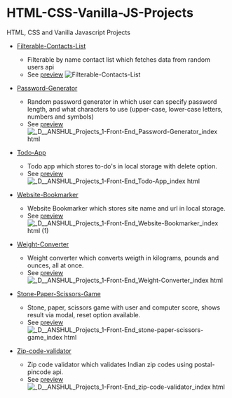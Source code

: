# HTML-CSS-Vanilla-JS-Projects
HTML, CSS and Vanilla Javascript Projects
- [Filterable-Contacts-List](./Filterable-Contacts-List)
  - Filterable by name contact list which fetches data from random users api
  - See [preview](https://htmlpreview.github.io/?https://github.com/AnshulAnand/HTML-CSS-Vanilla-JS-Projects/blob/main/Filterable-Contacts-List/index.html)
![Filterable-Contacts-List](https://user-images.githubusercontent.com/91583685/168014261-0fe4b49b-112f-435d-81b6-7da34ce098c5.png)
- [Password-Generator](./Password-Generator)
  - Random password generator in which user can specify password length, and what characters to use (upper-case, lower-case letters, numbers and symbols)
  - See [preview](https://htmlpreview.github.io/?https://github.com/AnshulAnand/HTML-CSS-Vanilla-JS-Projects/blob/main/Password-Generator/index.html)
![_D__ANSHUL_Projects_1-Front-End_Password-Generator_index html](https://user-images.githubusercontent.com/91583685/168014602-a1925e4e-1389-4bf2-9bf0-7946c0c1991b.png)
- [Todo-App](./Todo-App)
  - Todo app which stores to-do's in local storage with delete option.
  -  See [preview](https://htmlpreview.github.io/?https://github.com/AnshulAnand/HTML-CSS-Vanilla-JS-Projects/blob/main/Todo-App/index.html)
![_D__ANSHUL_Projects_1-Front-End_Todo-App_index html](https://user-images.githubusercontent.com/91583685/168015109-f168af79-c247-4472-b5c9-88a532082d29.png)

- [Website-Bookmarker](./Website-Bookmarker)
  - Website Bookmarker which stores site name and url in local storage.
  - See [preview](https://htmlpreview.github.io/?https://github.com/AnshulAnand/HTML-CSS-Vanilla-JS-Projects/blob/main/Website-Bookmarker/index.html)
![_D__ANSHUL_Projects_1-Front-End_Website-Bookmarker_index html (1)](https://user-images.githubusercontent.com/91583685/168016317-0d281ea4-5db8-4ac2-8e1f-575d04e3c437.png)

- [Weight-Converter](./Weight-Converter)
  - Weight converter which converts weigth in kilograms, pounds and ounces, all at once.
  - See [preview](https://htmlpreview.github.io/?https://github.com/AnshulAnand/HTML-CSS-Vanilla-JS-Projects/blob/main/Weight-Converter/index.html)
![_D__ANSHUL_Projects_1-Front-End_Weight-Converter_index html](https://user-images.githubusercontent.com/91583685/168015623-05322968-1192-4280-8592-0b013f816fec.png)

- [Stone-Paper-Scissors-Game](./stone-paper-scissors-game)
  - Stone, paper, scissors game with user and computer score, shows result via modal, reset option available.
  - See [preview](https://htmlpreview.github.io/?https://github.com/AnshulAnand/HTML-CSS-Vanilla-JS-Projects/blob/main/stone-paper-scissors-game/index.html)
![_D__ANSHUL_Projects_1-Front-End_stone-paper-scissors-game_index html](https://user-images.githubusercontent.com/91583685/168015688-e0387bf1-022f-4531-8060-484f251beda0.png)

- [Zip-code-validator](./zip-code-validator)
  - Zip code validator which validates Indian zip codes using postal-pincode api.
  - See [preview](https://htmlpreview.github.io/?https://github.com/AnshulAnand/HTML-CSS-Vanilla-JS-Projects/blob/main/zip-code-validator/index.html)
![_D__ANSHUL_Projects_1-Front-End_zip-code-validator_index html](https://user-images.githubusercontent.com/91583685/168015720-10767965-0b94-4243-a93a-8e21f144225b.png)
